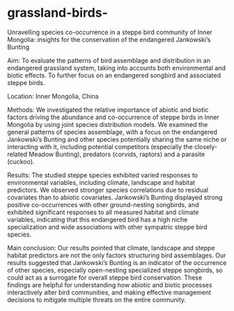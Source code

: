 # grassland-birds-
Unravelling species co-occurrence in a steppe bird community of Inner Mongolia: insights for the conservation of the endangered Jankowski’s Bunting

Aim: To evaluate the patterns of bird assemblage and distribution in an endangered grassland system, taking into accounts both environmental and biotic effects. To further focus on an endangered songbird and associated steppe birds. 

Location: Inner Mongolia, China

Methods: We investigated the relative importance of abiotic and biotic factors driving the abundance and co-occurrence of steppe birds in Inner Mongolia by using joint species distribution models. We examined the general patterns of species assemblage, with a focus on the endangered Jankowski’s Bunting and other species potentially sharing the same niche or interacting with it, including potential competitors (especially the closely-related Meadow Bunting), predators (corvids, raptors) and a parasite (cuckoo).

Results: The studied steppe species exhibited varied responses to environmental variables, including climate, landscape and habitat predictors. We observed stronger species correlations due to residual covariates than to abiotic covariates. Jankowski’s Bunting displayed strong positive co-occurrences with other ground-nesting songbirds, and exhibited significant responses to all measured habitat and climate variables, indicating that this endangered bird has a high niche specialization and wide associations with other sympatric steppe bird species.

Main conclusion: Our results pointed that climate, landscape and steppe habitat predictors are not the only factors structuring bird assemblages. Our results suggested that Jankowski’s Bunting is an indicator of the occurrence of other species, especially open-nesting specialized steppe songbirds, so could act as a surrogate for overall steppe bird conservation. These findings are helpful for understanding how abiotic and biotic processes interactively alter bird communities, and making effective management decisions to mitigate multiple threats on the entire community.
